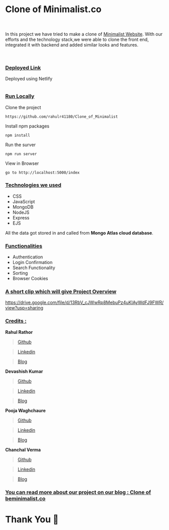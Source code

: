
# Clone of Minimalist.co  &nbsp;   &nbsp;   &nbsp;   &nbsp;   &nbsp; &nbsp;   &nbsp;   &nbsp;   &nbsp;   &nbsp; &nbsp;   &nbsp;   &nbsp;   &nbsp;   &nbsp; &nbsp;   &nbsp;   &nbsp;   &nbsp;   &nbsp;  &nbsp;   &nbsp;    &nbsp;   &nbsp;   &nbsp;   &nbsp;

In this project we have tried to make a clone of <a href="https://beminimalist.co/" target="_blank">Minimalist Website</a>. With our efforts and the technology stack,we were able to clone the front end, integrated it with backend and added similar looks and features.

<img src="https://miro.medium.com/max/1367/1*_JyWC1l3pJhtnqKr2m9GUA.png" alt="" />

<img src="https://miro.medium.com/max/1366/1*7uvxfYiBgArBXJKfn3GsCQ.png" alt="" />

<img src="https://miro.medium.com/max/1366/1*QZCeDhjgORgKlCAPSIGwsA.png" alt="" />

<img src="https://miro.medium.com/max/1369/1*Hcgv6hy-pSa2k4oi_NwkTg.png" alt="" />

<div style='page-break-after: always'></div>

### <u>Deployed Link</u>

Deployed using Netlify 
```

 ```

### <u>Run Locally</u>

Clone the project

```
https://github.com/rahulr41180/Clone_of_Minimalist
```

Install npm packages

```
npm install
```

Run the surver

```
npm run server
```

View in Browser

```
go to http://localhost:5000/index
```

<div style='page-break-after: always'></div>

### <u>Technologies we used</u>

- CSS
- JavaScript
- MongoDB
- NodeJS
- Express
- EJS

All the data got stored in and called from <b>Mongo Atlas cloud database</b>.

<div style='page-break-after: always'></div>

### <u>Functionalities</u>

- Authentication
- Login Confirmation
- Search Functionality
- Sorting
- Browser Cookies

<div style='page-break-after: always'></div>

### <u>A short clip which will give Project Overview</u>

https://drive.google.com/file/d/13RbV_cJWwRp8MebuPz4uKIAyWdFJ9FWR/view?usp=sharing

<div style='page-break-after: always'></div>

### <u>Credits :</u>


<b>Rahul Rathor</b>

> <a href="https://github.com/rahulr41180" target="_blank">Github</a>

> <a href="https://www.linkedin.com/in/rahul--rathor/" target="_blank">Linkedin</a>

> <a href="https://medium.com/@www.rahulr41180/clone-of-beminimalist-co-including-frontend-backend-cacd484aad79" target="_blank">Blog</a>

<b>Devashish Kumar</b>

> <a href="https://github.com/deva8445" target="_blank">Github</a>

> <a href="https://www.linkedin.com/in/kumar-deva/" target="_blank">Linkedin</a>

> <a href="https://medium.com/@devashish.kumar8445/clone-of-minimalist-co-including-frontend-backend-8fcca8f7df74" target="_blank">Blog</a>

<b>Pooja Waghchaure</b>

> <a href="https://github.com/waghchaurepooja" target="_blank">Github</a>

> <a href="https://www.linkedin.com/in/pooja-waghchaure/" target="_blank">Linkedin</a>

> <a href="https://medium.com/@poojawaghchaure28/clone-of-beminimalist-co-including-frontend-backend-d5d886c8937" target="_blank">Blog</a>

<b>Chanchal Verma</b>

> <a href="https://github.com/ChanchalS7" target="_blank">Github</a>

> <a href="https://www.linkedin.com/in/chanchals7/" target="_blank">Linkedin</a>

> <a href="https://chsverma7.medium.com/clone-of-beminimalist-co-including-frontend-backend-7cf352b5d652" target="_blank">Blog</a>

### <u>You can read more about our project on our blog : <a href="https://chsverma7.medium.com/clone-of-beminimalist-co-including-frontend-backend-7cf352b5d652" target="_blank">Clone of beminimalist.co</a> </u>


# Thank You :sparkling_heart:
